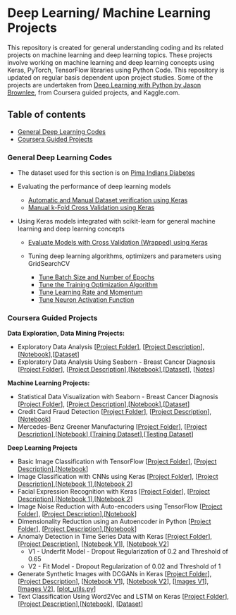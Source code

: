 # Deep Learning/ Machine Learning Projects

This repository is created for general understanding coding and its related projects on machine learning and deep learning topics. These projects involve working on machine learning and deep learning concepts using Keras, PyTorch, TensorFlow libraries using Python Code. This repository is updated on regular basis dependent upon project studies. Some of the projects are undertaken from [Deep Learning with Python by Jason Brownlee](https://machinelearningmastery.com/deep-learning-with-python/), from Coursera guided projects, and Kaggle.com.

## Table of contents
* [General Deep Learning Codes](#general-deep-learning-codes)
* [Coursera Guided Projects](#coursera-guided-projects)
<!---* [Regression-Project-Keras](#regression-project-keras))
* [Classification-Project-Keras](#classification-project-keras) --->

### General Deep Learning Codes
  * The dataset used for this section is on [Pima Indians Diabetes](https://github.com/worklifesg/Deep-Learning-Projects/blob/master/General%20Coding/pima-indians-diabetes.csv)
  
  * Evaluating the performance of deep learning models
  
    * [Automatic and Manual Dataset verification using Keras](https://github.com/worklifesg/Deep-Learning-Projects/blob/master/General%20Coding/Data_Splitting_Automatic_Manual_Verification_Dataset.py)
    * [Manual k-Fold Cross Validation using Keras](https://github.com/worklifesg/Deep-Learning-Projects/blob/master/General%20Coding/Kfold_Keras.py)
    
  * Using Keras models integrated with scikit-learn for general machine learning and deep learning concepts
    * [Evaluate Models with Cross Validation (Wrapped) using Keras](https://github.com/worklifesg/Deep-Learning-Projects/blob/master/General%20Coding/kfold_cross_validation_wrapped.py)
    * Tuning deep learning algorithms, optimizers and parameters using GridSearchCV
    
      * [Tune Batch Size and Number of Epochs](https://github.com/worklifesg/Deep-Learning-Projects/blob/master/General%20Coding/1.%20GridSearchCV_tune_batchepoch.py)
      * [Tune the Training Optimization Algorithm](https://github.com/worklifesg/Deep-Learning-Projects/blob/master/General%20Coding/2.%20GridSearchCV_tune_optimization_algorithm.py)
      * [Tune Learning Rate and Momentum](https://github.com/worklifesg/Deep-Learning-Projects/blob/master/General%20Coding/3.%20GridSearchCV_tune_learningrate_momentum.py)
      * [Tune Neuron Activation Function](https://github.com/worklifesg/Deep-Learning-Projects/blob/master/General%20Coding/4.%20GridSearchCV_tune_ActivationFunction.py)
    
### Coursera Guided Projects
**Data Exploration, Data Mining Projects:**
  * Exploratory Data Analysis [[Project Folder](https://github.com/worklifesg/Deep-Learning-Projects/tree/master/Coursera%20Guided%20Projects/Exploratory%20Data%20Analysis)], [[Project Description](https://github.com/worklifesg/Deep-Learning-Projects/blob/master/Coursera%20Guided%20Projects/Exploratory%20Data%20Analysis/Readme.md)],[[Notebook](https://github.com/worklifesg/Deep-Learning-Projects/blob/master/Coursera%20Guided%20Projects/Exploratory%20Data%20Analysis/EDAproject.ipynb)],[[Dataset](https://github.com/worklifesg/Deep-Learning-Projects/blob/master/Coursera%20Guided%20Projects/Exploratory%20Data%20Analysis/insurance-data.csv)]
  * Exploratory Data Analysis Using Seaborn - Breast Cancer Diagnosis [[Project Folder](https://github.com/worklifesg/Deep-Learning-Projects/tree/master/Coursera%20Guided%20Projects/Part%20A%20-%20Exploratory%20Data%20Analysis%20(Seaborn))], [[Project Description](https://github.com/worklifesg/Deep-Learning-Projects/blob/master/Coursera%20Guided%20Projects/Part%20A%20-%20Exploratory%20Data%20Analysis%20(Seaborn)/Readme.md)],[[Notebook](https://github.com/worklifesg/Deep-Learning-Projects/blob/master/Coursera%20Guided%20Projects/Part%20A%20-%20Exploratory%20Data%20Analysis%20(Seaborn)/ExploratoryDataAnalysis_Seaborn_Part%20A.ipynb)],[[Dataset](https://github.com/worklifesg/Deep-Learning-Projects/blob/master/Coursera%20Guided%20Projects/Part%20A%20-%20Exploratory%20Data%20Analysis%20(Seaborn)/data.csv)], [[Notes](https://github.com/worklifesg/Deep-Learning-Projects/blob/master/Coursera%20Guided%20Projects/Part%20A%20-%20Exploratory%20Data%20Analysis%20(Seaborn)/notes.pdf)]
  
**Machine Learning Projects:**  
  * Statistical Data Visualization with Seaborn - Breast Cancer Diagnosis [[Project Folder](https://github.com/worklifesg/Deep-Learning-Projects/tree/master/Coursera%20Guided%20Projects/Part%20B%20-%20Statistical%20Data%20Visualization%20with%20Seaborn)], [[Project Description](https://github.com/worklifesg/Deep-Learning-Projects/blob/master/Coursera%20Guided%20Projects/Part%20B%20-%20Statistical%20Data%20Visualization%20with%20Seaborn/Readme.md)],[[Notebook](https://github.com/worklifesg/Deep-Learning-Projects/blob/master/Coursera%20Guided%20Projects/Part%20B%20-%20Statistical%20Data%20Visualization%20with%20Seaborn/DV_ML_EDA_PartB.ipynb)],[[Dataset](https://github.com/worklifesg/Deep-Learning-Projects/blob/master/Coursera%20Guided%20Projects/Part%20B%20-%20Statistical%20Data%20Visualization%20with%20Seaborn/data.csv)]
  * Credit Card Fraud Detection [[Project Folder](https://github.com/worklifesg/Deep-Learning-Projects/tree/master/Deep%20Learning%20Finance%20Projects/Credit%20Card%20Fraud%20Detection)], [[Project Description](https://github.com/worklifesg/Deep-Learning-Projects/blob/master/Deep%20Learning%20Finance%20Projects/Credit%20Card%20Fraud%20Detection/Readme.md)],[[Notebook](https://github.com/worklifesg/Deep-Learning-Projects/blob/master/Deep%20Learning%20Finance%20Projects/Credit%20Card%20Fraud%20Detection/Credit%20Card%20Fraud%20Detection%20Predictive%20Models.ipynb)]
  * Mercedes-Benz Greener Manufacturing [[Project Folder](https://github.com/worklifesg/Deep-Learning-Projects/tree/master/Extra%20Machine%20Learning%20Projects/Project%201%20Mercedes-Benz%20Greener%20Manufacturing)], [[Project Description](https://github.com/worklifesg/Deep-Learning-Projects/blob/master/Extra%20Machine%20Learning%20Projects/Project%201%20Mercedes-Benz%20Greener%20Manufacturing/Readme.md)],[[Notebook](https://github.com/worklifesg/Deep-Learning-Projects/blob/master/Extra%20Machine%20Learning%20Projects/Project%201%20Mercedes-Benz%20Greener%20Manufacturing/Readme.md)],[[Training Dataset](https://github.com/worklifesg/Deep-Learning-Projects/blob/master/Extra%20Machine%20Learning%20Projects/Project%201%20Mercedes-Benz%20Greener%20Manufacturing/train.csv)],[[Testing Dataset](https://github.com/worklifesg/Deep-Learning-Projects/blob/master/Extra%20Machine%20Learning%20Projects/Project%201%20Mercedes-Benz%20Greener%20Manufacturing/test.csv)]
  
**Deep Learning Projects**
  * Basic Image Classification with TensorFlow [[Project Folder](https://github.com/worklifesg/Deep-Learning-Projects/tree/master/Coursera%20Guided%20Projects/Basic%20Image%20Classification%20with%20TensorFlow)], [[Project Description](https://github.com/worklifesg/Deep-Learning-Projects/blob/master/Coursera%20Guided%20Projects/Basic%20Image%20Classification%20with%20TensorFlow/Readme.md)],[[Notebook](https://github.com/worklifesg/Deep-Learning-Projects/blob/master/Coursera%20Guided%20Projects/Basic%20Image%20Classification%20with%20TensorFlow/Project_Image_Classification_Keras.ipynb)]
  * Image Classification with CNNs using Keras [[Project Folder](https://github.com/worklifesg/Deep-Learning-Projects/tree/master/Coursera%20Guided%20Projects/Image%20Classification%20with%20CNNs%20using%20Keras)], [[Project Description](https://github.com/worklifesg/Deep-Learning-Projects/blob/master/Coursera%20Guided%20Projects/Image%20Classification%20with%20CNNs%20using%20Keras/Readme.md)],[[Notebook 1](https://github.com/worklifesg/Deep-Learning-Projects/blob/master/Coursera%20Guided%20Projects/Image%20Classification%20with%20CNNs%20using%20Keras/Image%20Classification%20with%20CNN%20using%20Keras.ipynb)],[[Notebook 2](https://github.com/worklifesg/Deep-Learning-Projects/blob/master/Coursera%20Guided%20Projects/Image%20Classification%20with%20CNNs%20using%20Keras/Image%20Classification%20with%20CNNs%20-%20CIFAR-10%20Dataset.ipynb)]
  * Facial Expression Recognition with Keras [[Project Folder](https://github.com/worklifesg/Deep-Learning-Projects/tree/master/Coursera%20Guided%20Projects/Facial%20Expression%20Recognition%20with%20Keras%2C%20OpenCV%2C%20Flask)], [[Project Description](https://github.com/worklifesg/Deep-Learning-Projects/blob/master/Coursera%20Guided%20Projects/Facial%20Expression%20Recognition%20with%20Keras%2C%20OpenCV%2C%20Flask/Readme.md)],[[Notebook 1](https://github.com/worklifesg/Deep-Learning-Projects/blob/master/Coursera%20Guided%20Projects/Facial%20Expression%20Recognition%20with%20Keras%2C%20OpenCV%2C%20Flask/Facial_Expression_Training_Self_Version.ipynb)],[[Notebook 2](https://github.com/worklifesg/Deep-Learning-Projects/blob/master/Coursera%20Guided%20Projects/Facial%20Expression%20Recognition%20with%20Keras%2C%20OpenCV%2C%20Flask/Facial_Expression_Training_Author_Version.ipynb)]
  * Image Noise Reduction with Auto-encoders using TensorFlow [[Project Folder](https://github.com/worklifesg/Deep-Learning-Projects/tree/master/Coursera%20Guided%20Projects/Image%20Noise%20Reduction%20with%20Auto-encoders%20using%20TensorFlow)], [[Project Description](https://github.com/worklifesg/Deep-Learning-Projects/blob/master/Coursera%20Guided%20Projects/Image%20Noise%20Reduction%20with%20Auto-encoders%20using%20TensorFlow/Readme.md)],[[Notebook](https://github.com/worklifesg/Deep-Learning-Projects/blob/master/Coursera%20Guided%20Projects/Image%20Noise%20Reduction%20with%20Auto-encoders%20using%20TensorFlow/Image%20Noise%20Reduction%20with%20Auto-encoders.ipynb)]
  * Dimensionality Reduction using an Autoencoder in Python [[Project Folder](https://github.com/worklifesg/Deep-Learning-Projects/tree/master/Coursera%20Guided%20Projects/Dimensionality%20Reduction%20using%20an%20Autoencoder%20in%20Python)], [[Project Description](https://github.com/worklifesg/Deep-Learning-Projects/blob/master/Coursera%20Guided%20Projects/Dimensionality%20Reduction%20using%20an%20Autoencoder%20in%20Python/Readme.md)],[[Notebook](https://github.com/worklifesg/Deep-Learning-Projects/blob/master/Coursera%20Guided%20Projects/Dimensionality%20Reduction%20using%20an%20Autoencoder%20in%20Python/Dimensionality%20Reduction%20using%20an%20Autoencoder%20in%20Python.ipynb)]
  * Anomaly Detection in Time Series Data with Keras [[Project Folder](https://github.com/worklifesg/Deep-Learning-Projects/tree/master/Coursera%20Guided%20Projects/Anomaly%20Detection%20in%20Time%20Series%20Data%20with%20Keras)], [[Project Description](https://github.com/worklifesg/Deep-Learning-Projects/blob/master/Coursera%20Guided%20Projects/Anomaly%20Detection%20in%20Time%20Series%20Data%20with%20Keras/Readme.md)], [[Notebook V1](https://github.com/worklifesg/Deep-Learning-Projects/blob/master/Coursera%20Guided%20Projects/Anomaly%20Detection%20in%20Time%20Series%20Data%20with%20Keras/Project_Anomaly_Detection_Time_Series_Keras_V1.ipynb)], [[Notebook V2](https://github.com/worklifesg/Deep-Learning-Projects/blob/master/Coursera%20Guided%20Projects/Anomaly%20Detection%20in%20Time%20Series%20Data%20with%20Keras/Project_Anomaly_Detection_Time_Series_Keras_V2.ipynb)]
    * V1 - Underfit Model - Dropout Regularization of 0.2 and Threshold of 0.65
    * V2 - Fit Model - Dropout Regularization of 0.02 and Threshold of 1
  * Generate Synthetic Images with DCGANs in Keras [[Project Folder](https://github.com/worklifesg/Deep-Learning-Projects/tree/master/Coursera%20Guided%20Projects/Generate%20Synthetic%20Images%20with%20DCGANs%20in%20Keras)], [[Project Description](https://github.com/worklifesg/Deep-Learning-Projects/blob/master/Coursera%20Guided%20Projects/Generate%20Synthetic%20Images%20with%20DCGANs%20in%20Keras/Readme.md)], [[Notebook V1](https://github.com/worklifesg/Deep-Learning-Projects/blob/master/Coursera%20Guided%20Projects/Generate%20Synthetic%20Images%20with%20DCGANs%20in%20Keras/Version%201/Project_Generate_Synthetic_Images_with_DCGANs_in_Keras.ipynb)], [[Notebook V2](https://github.com/worklifesg/Deep-Learning-Projects/blob/master/Coursera%20Guided%20Projects/Generate%20Synthetic%20Images%20with%20DCGANs%20in%20Keras/Version%202/Project_Generate_Synthetic_Images_with_DCGANs_in_Keras_Improved%20Accuracy.ipynb)], [[Images V1](https://github.com/worklifesg/Deep-Learning-Projects/tree/master/Coursera%20Guided%20Projects/Generate%20Synthetic%20Images%20with%20DCGANs%20in%20Keras/images/images%20version%201)], [[Images V2](https://github.com/worklifesg/Deep-Learning-Projects/tree/master/Coursera%20Guided%20Projects/Generate%20Synthetic%20Images%20with%20DCGANs%20in%20Keras/images/images%20version%202)], [[plot_utils.py](https://github.com/worklifesg/Deep-Learning-Projects/blob/master/Coursera%20Guided%20Projects/Generate%20Synthetic%20Images%20with%20DCGANs%20in%20Keras/Version%201/plot_utils.py)]
  * Text Classification Using Word2Vec and LSTM on Keras [[Project Folder](https://github.com/worklifesg/Deep-Learning-Projects/tree/master/Coursera%20Guided%20Projects/Text%20Classification%20Using%20Word2Vec%20and%20LSTM%20on%20Keras)], [[Project Description](https://github.com/worklifesg/Deep-Learning-Projects/blob/master/Coursera%20Guided%20Projects/Text%20Classification%20Using%20Word2Vec%20and%20LSTM%20on%20Keras/Readme.md)],[[Notebook](https://github.com/worklifesg/Deep-Learning-Projects/blob/master/Coursera%20Guided%20Projects/Text%20Classification%20Using%20Word2Vec%20and%20LSTM%20on%20Keras/Text_Classification_Using_Word2Vec_and_LSTMs_on_Keras.ipynb)], [[Dataset](https://github.com/worklifesg/Deep-Learning-Projects/blob/master/Coursera%20Guided%20Projects/Text%20Classification%20Using%20Word2Vec%20and%20LSTM%20on%20Keras/IMDB_movie_reviews.7z)]
  
  

